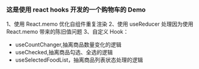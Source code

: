 ### 这是使用 react hooks 开发的一个购物车的 Demo

1、使用 React.memo 优化自组件重复渲染
2、使用 useReducer 处理因为使用 React.memo 带来的陈旧值问题
3、自定义 Hook：

- useCountChanger,抽离商品数量变化的逻辑
- useChecked,抽离商品勾选、全选的逻辑
- useSelectedFoodList，抽离商品列表状态处理的逻辑
